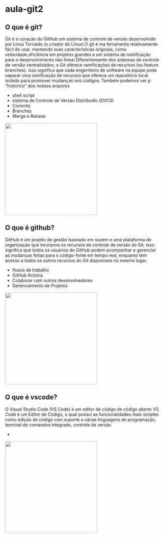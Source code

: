 # aula-git2

## O que é git?

Git é o coração do GitHub um sistema de controle de versão desenvolvido por Linus Torvalds (o criador do Linux).O git é ma ferramenta relativamente fácil de usar, mantendo suas características originais, 
como velocidade,eficiência em projetos grandes e um sistema de ramificação para o desenvolvimento não linear.Diferentemente dos sistemas de controle de versão centralizados, o Git oferece ramificações de recursos (ou feature branches). 
Isso significa que cada engenheiro de software na equipe pode separar uma ramificação de recursos que oferece um repositório local isolado para promover mudanças nos códigos. Também podemos ver p "historico" dos nossos arquivos

* shell script
* sistema de Controle de Versão Distribuído (DVCS)
* Commits
* Branches
* Merge e Rebase

<img src="https://github.com/nicouswth/aula-git2/assets/164562570/fbef4159-2218-4a6f-af6c-bfd750391494"
width="300px"/>

## O que é github?

 GitHub é um projeto de gestão baseado em nuvem e uma plataforma de organização que incorpora os recursos de controle de versão do Git. Isso significa que todos os usuários do GitHub podem acompanhar e gerenciar as mudanças feitas para o código-fonte em tempo real, enquanto têm acesso a todos os outros recursos do Git disponíveis no mesmo lugar.

 * fluxos de trabalho
 *  GitHub Actions
 *  Colaborar com outros desenvolvedores
 *  Gerenciamento de Projetos

<img src="https://www.alura.com.br/artigos/assets/git-hub/tela-github.png"
width="300px"/>

## O que é vscode?

O Visual Studio Code (VS Code) é um editor de código de código aberto VS Code é um Editor de Código, o qual possui as funcionalidades mais simples como edição de código com suporte a várias linguagens de programação, terminal de comandos integrado, controle de versão

*

<img src="https://dkrn4sk0rn31v.cloudfront.net/uploads/2021/04/vs-code-configuracoes.png"
width="300px"/>




